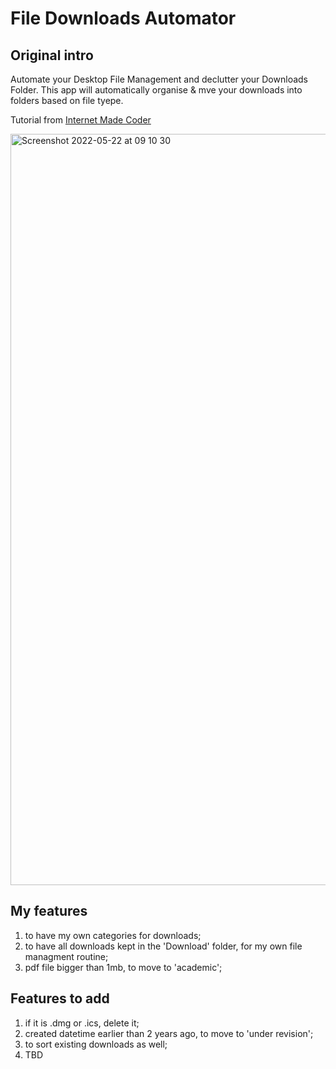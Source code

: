 # File Downloads Automator

## Original intro

Automate your Desktop File Management and declutter your Downloads Folder. This app will automatically organise & mve your downloads into folders based on file tyepe.

Tutorial from [Internet Made Coder](https://youtu.be/NCvI-K0Gp90?si=LSGTM1aBZJBWTvyF)

<img width="1202" alt="Screenshot 2022-05-22 at 09 10 30" src="https://user-images.githubusercontent.com/86713957/169681711-782028c7-7e6e-417f-950a-ab8a4777479b.png">

## My features

1. to have my own categories for downloads;
2. to have all downloads kept in the 'Download' folder, for my own file managment routine;
3. pdf file bigger than 1mb, to move to 'academic';

## Features to add

1. if it is .dmg or .ics, delete it;
2. created datetime earlier than 2 years ago, to move to 'under revision';
3. to sort existing downloads as well;
4. TBD
